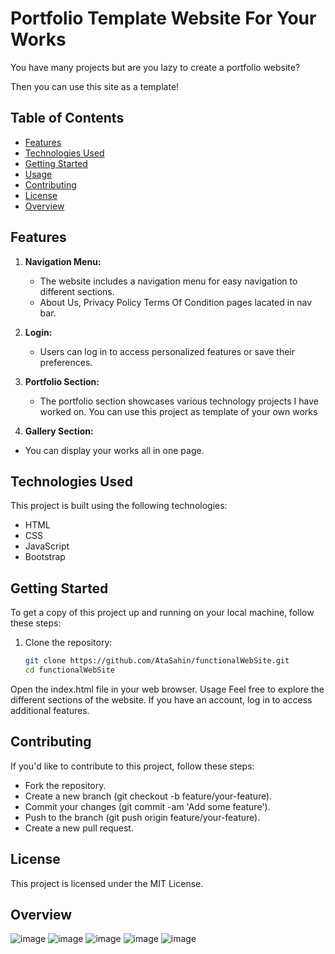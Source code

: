 # Portfolio Template Website For Your Works

You have many projects but are you lazy to create a portfolio website?

Then you can use this site as a template!


## Table of Contents

- [Features](#features)
- [Technologies Used](#technologies-used)
- [Getting Started](#getting-started)
- [Usage](#usage)
- [Contributing](#contributing)
- [License](#license)
- [Overview](#overview)

## Features

1. **Navigation Menu:**
   - The website includes a navigation menu for easy navigation to different sections.
   - About Us, Privacy Policy Terms Of Condition pages lacated in nav bar.
   
2. **Login:**
   - Users can log in to access personalized features or save their preferences.

3. **Portfolio Section:**
   - The portfolio section showcases various technology projects I have worked on. You can use this project as template of your own works
  
4.  **Gallery Section:**
  - You can display your works all in one page.

## Technologies Used

This project is built using the following technologies:

- HTML
- CSS
- JavaScript
- Bootstrap

## Getting Started

To get a copy of this project up and running on your local machine, follow these steps:

1. Clone the repository:
   ```bash
   git clone https://github.com/AtaSahin/functionalWebSite.git
   cd functionalWebSite
Open the index.html file in your web browser.
Usage
Feel free to explore the different sections of the website. If you have an account, log in to access additional features.

## Contributing
If you'd like to contribute to this project, follow these steps:

- Fork the repository.
- Create a new branch (git checkout -b feature/your-feature).
- Commit your changes (git commit -am 'Add some feature').
- Push to the branch (git push origin feature/your-feature).
- Create a new pull request.
## License
This project is licensed under the MIT License.

## Overview
![image](https://github.com/AtaSahin/functionalWebSite/assets/80812122/44e4aede-6f8e-4b69-98d2-acea812ce9c2)
![image](https://github.com/AtaSahin/functionalWebSite/assets/80812122/5afc7812-0bbb-43c4-b7ae-ec4199f18cf3)
![image](https://github.com/AtaSahin/functionalWebSite/assets/80812122/d6a6c603-5a96-4587-b624-45fe32bf5f8c)
![image](https://github.com/AtaSahin/functionalWebSite/assets/80812122/5b92fa95-32f6-4668-8464-3cdca412d877)
![image](https://github.com/AtaSahin/functionalWebSite/assets/80812122/77f3d131-1c39-4b29-87fd-3f11bc579cda)




